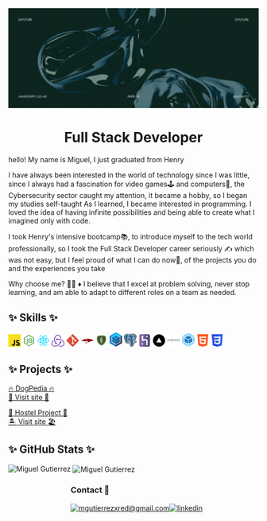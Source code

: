<img src="./Developer_web.gif">

<h1 align="center">
 Full Stack Developer 
</h1>

<p>
hello! My name is Miguel, I just graduated from Henry

I have always been interested in the world of technology since I was little, since I always had a fascination for video games🕹 and computers💾, the Cybersecurity sector caught my attention, it became a hobby, so I began my studies self-taught As I learned, I became interested in programming. I loved the idea of ​​having infinite possibilities and being able to create what I imagined only with code.

I took Henry's intensive bootcamp📚, to introduce myself to the tech world professionally, so I took the Full Stack Developer career seriously ✍ which was not easy, but I feel proud of what I can do now💪, of the projects you do and the experiences you take

Why choose me? 🙋‍♂️
♦ I believe that I excel at problem solving, never stop learning, and am able to adapt to different roles on a team as needed.
</p>

## ✨ Skills ✨

<p>
<img width="5%" src="./img/icons/javascript.png">
<img width="5%" src="./img/icons/NodeJs.png">
<img width="5%" src="./img/icons/React.png">
<img width="5%" src="./img/icons/Redux.png">
<img width="5%" src="./img/icons/Git.png">
<img width="5%" src="./img/icons/mongoosejs.png">
<img width="5%" src="./img/icons/mongodb.png">
<img width="5%" src="./img/icons/sequelize.png">
<img width="5%" src="./img/icons/postgreSQL.png">
<img width="5%" src="./img/icons/heroku.png">
<img width="5%" src="./img/icons/vercel.png">
<img width="5%" src="https://raw.githubusercontent.com/devicons/devicon/master/icons/express/express-original-wordmark.svg">
<img width="5%" src="./img/icons/webpack.png">
<img width="5%" src="./img/icons/html-blanco.png">
<img width="5%" src="./img/icons/css-blanco.png">
</p>

## ✨ Projects ✨

<a href="https://github.com/kripto-c/Proyecto-individual-29C">🔥 DogPedia 🔥</a>
<br/>
<a href="https://dogpedia-henna.vercel.app">🐶 Visit site 🐶</a>


<a href="https://github.com/kripto-c/HostelProject">🏢 Hostel Project 🏢</a>
<br/>
<a href="https://hostel-project.vercel.app">🏝 Visit site 🏖</a>


## ✨ GitHub Stats ✨

<p><img height="150em" align="left" src="https://github-readme-stats.vercel.app/api/top-langs?username=kripto-c&show_icons=true&theme=dark&locale=en&layout=compact" alt="Miguel Gutierrez" /></p>

<p>&nbsp;<img align="center" height="150em" src="https://github-readme-stats.vercel.app/api?username=kripto-c&show_icons=true&theme=dark&locale=en" alt="Miguel Gutierrez" /></p>

### Contact 💼

<p align="left">
<a href="https://mail.google.com/mail/?view=cm&fs=1&to=mgutierrezxred@gmail.com"><img align="center" src="https://upload.wikimedia.org/wikipedia/commons/thumb/7/7e/Gmail_icon_%282020%29.svg/1280px-Gmail_icon_%282020%29.svg.png"  alt="mgutierrezxred@gmail.com" height="28" width="32" /></a><a href="https://www.linkedin.com/in/miguel-gutierrez-6b231521a/"><img align="center" src="https://raw.githubusercontent.com/rahuldkjain/github-profile-readme-generator/master/src/images/icons/Social/linked-in-alt.svg" alt="linkedin" height="30" width="40" margin="10"  /></a>
</p>
